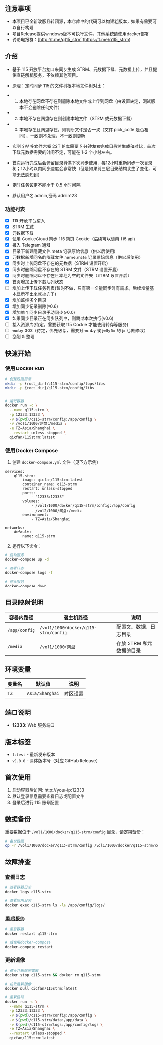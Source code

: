 ## 注意事项
- 本项目已全新改版且转闭源，本仓库中的代码可以构建老版本，如果有需要可以自行构建
- 项目Release提供windows版本可执行文件，其他系统请使用docker部署
- 讨论电报群：[http://t.me/q115_strm](https://t.me/q115_strm)

## 介绍

- 基于 115 开放平台接口来同步生成 STRM、元数据下载、元数据上传，并且提供直链解析服务，不依赖其他项目。
- 原理：定时同步 115 的文件树根本地文件树对比：
- 1. 本地存在网盘不存在则删除本地文件或上传到网盘（由设置决定，测试版本不会删除任何文件）
- 2. 本地不存在网盘存在则创建本地文件（STRM 或元数据下载）
- 3. 本地存在且网盘存在，则判断文件是否一致（文件 pick_code 是否相同），一致则不处理，不一致则更新
- 实测 3W 多文件大概 22T 的库需要 5 分钟左右完成目录树生成和对比，首次下载元数据需要的时间不定，可能在 1-2 个小时左右。
- 首次运行完成后会保留目录树供下次同步使用，每12小时重新同步一次目录树；12小时以内同步速度会非常快（但是如果前三层目录结构发生了变化，可能无法感知到）
- 定时任务设定不能小于 0.5 小时间隔

- 默认用户名 admin,密码 admin123

### 功能列表

- [x] 115 开放平台接入
- [x] STRM 生成
- [x] 元数据下载
- [x] 使用 CookieCloud 同步 115 网页 Cookie（后续可以调用 115 api）
- [x] 接入 Telegram 通知
- [x] 目录下新建隐藏文件.meta 记录原始信息（供以后使用）
- [x] 元数据新增同名的隐藏文件.name.meta 记录原始信息（供以后使用）
- [x] 同步时上传网盘不存在的元数据（STRM 设置开启）
- [x] 同步时删除网盘不存在的 STRM 文件（STRM 设置开启）
- [x] 同步时删除网盘不存在且本地为空的文件夹（STRM 设置开启）
- [x] 首页增加上传下载队列状态
- [ ] 增加上传下载任务列表(暂时不做，只有第一全量同步时有需求，后续增量基本显示不出来就搞完了)
- [x] 增加监控多个目录
- [x] 增加同步记录删除(v0.6)
- [x] 增加单个同步目录手动同步(v0.6)
- [x] 如果同步目录正在同步队列中，则跳过本次执行(v0.6)
- [ ] 接入资源库(待定，需要获取 115 Cookie 才能使用转存等服务)
- [ ] emby 302（待定，优先级低，需要对 emby 或 jellyfin 的 js 也做修改）
- [ ] 刮削 & 整理

## 快速开始

### 使用 Docker Run

```bash
# 创建数据目录
mkdir -p {root_dir}/q115-strm/config/logs/libs
mkdir -p {root_dir}/q115-strm/config/libs


# 运行容器
docker run -d \
  --name q115-strm \
  -p 12333:12333 \
  -v $(pwd)/q115-strm/config:/app/config \
  -v /vol1/1000/网盘:/media \
  -e TZ=Asia/Shanghai \
  --restart unless-stopped \
  qicfan/115strm:latest
```

### 使用 Docker Compose

1. 创建 `docker-compose.yml` 文件（见下方示例）

```
services:
    q115-strm:
        image: qicfan/115strm:latest
        container_name: q115-strm
        restart: unless-stopped
        ports:
            - "12333:12333"
        volumes:
            - /vol1/1000/docker/q115-strm/config:/app/config
            - /vol2/1000/网盘:/media
        environment:
            - TZ=Asia/Shanghai

networks:
    default:
        name: q115-strm
```

2. 运行以下命令：

```bash
# 启动服务
docker-compose up -d

# 查看日志
docker-compose logs -f

# 停止服务
docker-compose down
```

## 目录映射说明

| 容器内路径    | 宿主机路径                           | 说明                     |
| ------------- | ------------------------------------ | ------------------------ |
| `/app/config` | `/vol1/1000/docker/q115-strm/config` | 配置文、数据、日志目录   |
| `/media`      | `/vol1/1000/网盘`                    | 存放 STRM 和元数据的目录 |

## 环境变量

| 变量名 | 默认值          | 说明     |
| ------ | --------------- | -------- |
| `TZ`   | `Asia/Shanghai` | 时区设置 |

## 端口说明

- **12333**: Web 服务端口

## 版本标签

- `latest` - 最新发布版本
- `v1.0.0` - 具体版本号（对应 GitHub Release）

## 首次使用

1. 启动容器后访问: http://your-ip:12333
2. 默认登录信息需要查看日志或配置文件
3. 登录后进行 115 账号配置

## 数据备份

重要数据位于 `/vol1/1000/docker/q115-strm/config` 目录，请定期备份：

```bash
# 备份数据
cp -r /vol1/1000/docker/q115-strm/config /vol1/1000/docker/q115-strm/config-backup-$(date +%Y%m%d)
```

## 故障排查

### 查看日志

```bash
# 查看容器日志
docker logs q115-strm

# 查看应用日志
docker exec q115-strm ls -la /app/config/logs/
```

### 重启服务

```bash
# 重启容器
docker restart q115-strm

# 或使用docker-compose
docker-compose restart
```

### 更新镜像

```bash
# 停止并删除旧容器
docker stop q115-strm && docker rm q115-strm

# 拉取最新镜像
docker pull qicfan/115strm:latest

# 重新启动
docker run -d \
  --name q115-strm \
  -p 12333:12333 \
  -v $(pwd)/q115-strm/config:/app/config \
  -v $(pwd)/q115-strm/data:/app/data \
  -v $(pwd)/q115-strm/logs:/app/config/logs \
  -e TZ=Asia/Shanghai \
  --restart unless-stopped \
  qicfan/115strm:latest
```

















